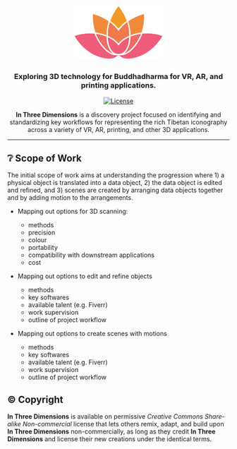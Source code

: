 <h1 align="center">
  <br>
  <a href="http://eka.to"><img src="https://raw.githubusercontent.com/Lotus-King-Research/Home/main/Assets/Images/Lotus-King-Research-Logo-Transparent.png" alt="Lotus King Research" width="200"></a>
  <br>
</h1>

<h3 align="center">Exploring 3D technology for Buddhadharma for VR, AR, and printing applications.</h3>

<p align="center">
  
  <a href="https://mirrors.creativecommons.org/presskit/buttons/88x31/png/by-sa.png">
    <img width=150px src="https://upload.wikimedia.org/wikipedia/commons/thumb/1/12/Cc-by-nc-sa_icon.svg/1280px-Cc-by-nc-sa_icon.svg.png" alt="License">
  </a>
</p>

<p align="center"> <b>In Three Dimensions</b> is a discovery project focused on identifying and standardizing key workflows for representing the rich Tibetan iconography across a variety of VR, AR, printing, and other 3D applications. 
</p>

<hr>

## :grey_question: Scope of Work

The initial scope of work aims at understanding the progression where 1) a physical object is translated into a data object, 2) the data object is edited and refined, and 3) scenes are created by arranging data objects together and by adding motion to the arrangements. 

- Mapping out options for 3D scanning:
  - methods
  - precision
  - colour
  - portability
  - compatibility with downstream applications
  - cost

- Mapping out options to edit and refine objects
  - methods
  - key softwares
  - available talent (e.g. Fiverr)
  - work supervision
  - outline of project workflow

- Mapping out options to create scenes with motions
  - methods
  - key softwares
  - available talent (e.g. Fiverr)
  - work supervision
  - outline of project workflow

## :copyright: Copyright

**In Three Dimensions** is available on permissive _Creative Commons Share-alike Non-commercial_ license that lets others remix, adapt, and build upon **In Three Dimensions** non-commercially, as long as they credit **In Three Dimensions** and license their new creations under the identical terms.
